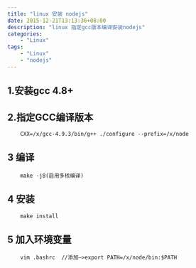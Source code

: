 ```yaml
---
title: "linux 安装 nodejs"
date: 2015-12-21T13:13:36+08:00
description: "linux 指定gcc版本编译安装nodejs"
categories:
    - "Linux"
tags:
    - "Linux"
    - "nodejs"
---
```


## 1.安装gcc 4.8+

## 2.指定GCC编译版本
```
    CXX=/x/gcc-4.9.3/bin/g++ ./configure --prefix=/x/node
```
## 3 编译
```
    make -j8(启用多核编译)
```
## 4 安装
```
    make install
```
## 5 加入环境变量
```
    vim .bashrc  //添加—>export PATH=/x/node/bin:$PATH
```